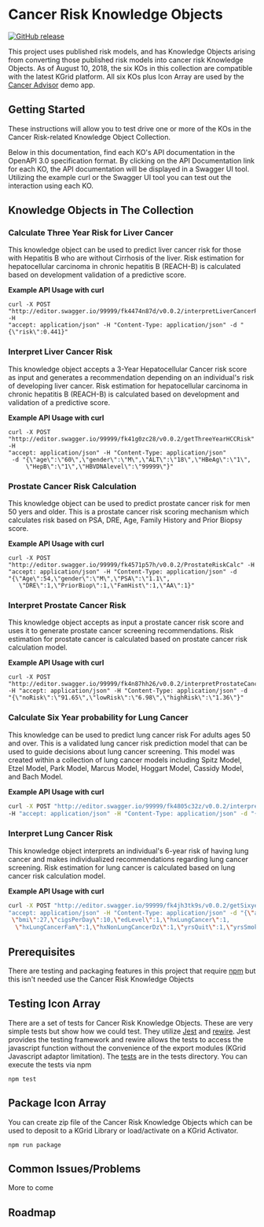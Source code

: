 # Cancer Risk Knowledge Objects
[![GitHub release](https://img.shields.io/github/release/kgrid-objects/cancer-risk-collection.svg)](https://github.com/kgrid-objects/cancer-risk-collection/releases/)

This project uses published risk models, and has Knowledge Objects arising from converting those published risk models into cancer risk Knowledge Objects. As of August 10, 2018, the six KOs in this collection are compatible with the latest KGrid platform.  All six KOs plus Icon Array are used by the [Cancer Advisor](https://kgrid-demos.github.io/cancer-advisor) demo app.


## Getting Started
These instructions will allow you to test drive one or more of the KOs in the Cancer Risk-related Knowledge Object Collection.

Below in this documentation, find each KO's API documentation in the OpenAPI 3.0 specification format. By clicking on the API Documentation link for each KO, the API documentation will be displayed in a Swagger UI tool. Utilizing the example curl or the Swagger UI tool you can test out the interaction using each KO.



## Knowledge Objects in The Collection

### Calculate Three Year Risk for Liver Cancer  

This knowledge object can be used to predict liver cancer risk for those with Hepatitis B who are without Cirrhosis of the      liver. Risk estimation for hepatocellular carcinoma in chronic hepatitis B (REACH-B) is calculated based on development        validation of a predictive score.

**Example API Usage with curl**
```
curl -X POST "http://editor.swagger.io/99999/fk4474n87d/v0.0.2/interpretLiverCancerRisk" -H
"accept: application/json" -H "Content-Type: application/json" -d "{\"risk\":0.441}"
```


###  Interpret Liver Cancer Risk

This knowledge object accepts a 3-Year Hepatocellular Cancer risk score as input and generates a recommendation depending      on an individual's risk of developing liver cancer. Risk estimation for hepatocellular carcinoma in chronic hepatitis B        (REACH-B) is calculated based on development and validation of a predictive score.

**Example API Usage with curl**
```
curl -X POST "http://editor.swagger.io/99999/fk41g0zc28/v0.0.2/getThreeYearHCCRisk" -H
"accept: application/json" -H "Content-Type: application/json"
 -d "{\"age\":\"60\",\"gender\":\"M\",\"ALT\":\"18\",\"HBeAg\":\"1\",
     \"HepB\":\"1\",\"HBVDNAlevel\":\"99999\"}"
```

###  Prostate Cancer Risk Calculation

This knowledge object can be used to predict prostate cancer risk for men 50 yers and older. This is a prostate cancer         risk scoring mechanism which calculates risk based on PSA, DRE, Age, Family History and Prior Biopsy score.

**Example API Usage with curl**
```
curl -X POST "http://editor.swagger.io/99999/fk4571p57h/v0.0.2/ProstateRiskCalc" -H
"accept: application/json" -H "Content-Type: application/json" -d
"{\"Age\":54,\"gender\":\"M\",\"PSA\":\"1.1\",
   \"DRE\":1,\"PriorBiop\":1,\"FamHist\":1,\"AA\":1}"
```

###  Interpret Prostate Cancer Risk

This knowledge object accepts as input a prostate cancer risk score and uses it to generate prostate cancer screening recommendations. Risk estimation for prostate cancer is calculated based on prostate cancer risk calculation model.

**Example API Usage with curl**
```
curl -X POST "http://editor.swagger.io/99999/fk4n87hh26/v0.0.2/interpretProstateCancerRisk"
-H "accept: application/json" -H "Content-Type: application/json" -d
"{\"noRisk\":\"91.65\",\"lowRisk\":\"6.98\",\"highRisk\":\"1.36\"}"
```


###  Calculate Six Year probability for Lung Cancer

This knowledge can be used to predict lung cancer risk For adults ages 50 and over. This is a validated lung cancer risk prediction model that can be used to guide decisions about lung cancer screening. This model was created within a collection of lung cancer models including Spitz Model, Etzel Model, Park Model, Marcus Model, Hoggart Model, Cassidy Model, and Bach Model.

**Example API Usage with curl**
```bash
curl -X POST "http://editor.swagger.io/99999/fk4805c32z/v0.0.2/interpretLungCancerRisk"
-H "accept: application/json" -H "Content-Type: application/json" -d "{\"risk\":0.441}"
```

###  Interpret Lung Cancer Risk

This knowledge object interprets an individual's 6-year risk of having lung cancer and makes individualized recommendations regarding lung cancer screening. Risk estimation for lung cancer is calculated based on lung cancer risk calculation model.

**Example API Usage with curl**
```bash
curl -X POST "http://editor.swagger.io/99999/fk4jh3tk9s/v0.0.2/getSixyearprobability" -H
"accept: application/json" -H "Content-Type: application/json" -d "{\"age\":65,\"ethnicity\":1,
 \"bmi\":27,\"cigsPerDay\":10,\"edLevel\":1,\"hxLungCancer\":1,
  \"hxLungCancerFam\":1,\"hxNonLungCancerDz\":1,\"yrsQuit\":1,\"yrsSmoker\":20}"
  ```



## Prerequisites
There are testing and packaging features in this project that require
[npm](https://www.npmjs.com/get-npm) but this isn't needed use the Cancer Risk Knowledge Objects


## Testing Icon Array
There are a set of tests for Cancer Risk Knowledge Objects.  These are very simple tests but show
how we could test.  They utilize [Jest](https://jestjs.io/) and  [rewire](https://github.com/jhnns/rewire).
Jest provides the testing framework and rewire allows the tests to access the javascript function without the
convenience of the export modules (KGrid Javascript adaptor limitation).  The [tests](tests) are in the tests directory.  You can execute the tests via npm

```
npm test
```

## Package Icon Array

You can create zip file of the Cancer Risk Knowledge Objects which can be used to deposit to a KGrid
Library or load/activate on a KGrid Activator.

```
npm run package
```

## Common Issues/Problems

More to come

## Roadmap
